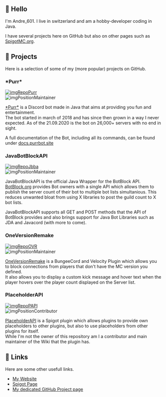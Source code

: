 <!-- Badges -->
[imgRepoPurr]: https://img.shields.io/badge/Repository-purrbot--site%2FPurrBot-blue?logo=github&style=for-the-badge
[imgRepoJbba]: https://img.shields.io/badge/Repository-botblock%2FJavaBotBlockAPI-blue?logo=github&style=for-the-badge
[imgRepoHexChat]: https://img.shields.io/badge/Repository-Andre601%2FHexChat-blue?logo=github&style=for-the-badge
[imgRepoOVR]:  https://img.shields.io/badge/Repository-Andre601%2FOneVersionRemake-blue?logo=github&style=for-the-badge
[imgRepoPAPI]: https://img.shields.io/badge/Repository-PlaceholderAPI%2FPlaceholderAPI-blue?logo=github&style=for-the-badge

[imgPositionMaintainer]: https://img.shields.io/badge/Position-Maintainer-blue?style=for-the-badge
[imgPositionContributor]: https://img.shields.io/badge/Position-Contributor-blue?style=for-the-badge

<!-- Links -->
[repoPurr]: https://github.com/purrbot-site/PurrBot
[websitePurr]: https://purrbot.site
[docs]: https://docs.purrbot.site

[repoJbba]: https://github.com/botblock/JavaBotBlockAPI
[botblock]: https://botblock.org

[repoOVR]: https://github.com/Andre601/OneVersionRemake
[OVR]: https://www.spigotmc.org/resources/71727/

[repoPAPI]: https://github.com/PlaceholderAPI/PlaceholderAPI
[PAPI]: https://www.spigotmc.org/resources/6245/

[website]: https://Andre601.com
[spigot]: https://www.spigotmc.org/resources/authors/56829/
[github]: https://github.andre601.com

## :wave: Hello
I'm Andre_601. I live in switzerland and am a hobby-developer coding in Java.

I have several projects here on GitHub but also on other pages such as [SpigotMC.org][spigot].

## :file_folder: Projects
Here is a selection of some of my (more popular) projects on GitHub.

### \*Purr*
[![imgRepoPurr]][repoPurr]  
![imgPositionMaintainer]

  [\*Purr*][websitePurr] is a Discord bot made in Java that aims at providing you fun and entertainment.  
The bot started in march of 2018 and has since then grown in a way I never expected. As of the 21.09.2020 is the bot on 26,000+ servers with no end in sight.

A full documentation of the Bot, including all its commands, can be found under [docs.purrbot.site][docs]

### JavaBotBlockAPI
[![imgRepoJbba]][repoJbba]  
![imgPositionMaintainer]

JavaBotBlockAPI is the official Java Wrapper for the BotBlock API.  
[BotBlock.org][botblock] provides Bot owners with a single API which allows them to publish the server count of their bot to multiple bot lists simultanious. This reduces unwanted bloat from using X libraries to post the guild count to X bot lists.

JavaBotBlockAPI supports all GET and POST methods that the API of BotBlock provides and also brings support for Java Bot Libraries such as JDA and Javacord (with more to come).

### OneVersionRemake
[![imgRepoOVR]][repoOVR]  
![imgPositionMaintainer]

[OneVersionRemake][OVR] is a BungeeCord and Velocity Plugin which allows you to block connections from players that don't have the MC version you defined.  
It also allows you to display a custom kick message and hover text when the player hovers over the player count displayed on the Server list.

### PlaceholderAPI
[![imgRepoPAPI]][repoPAPI]  
![imgPositionContributor]

[PlaceholderAPI][PAPI] is a Spigot plugin which allows plugins to provide own placeholders to other plugins, but also to use placeholders from other plugins for itself.  
While I'm not the owner of this repository am I a contributor and main maintainer of the Wiki that the plugin has.

## :link: Links
Here are some other usefull links.

- [My Website][website]
- [Spigot Page][spigot]
- [My dedicated GitHub Project page][github]

